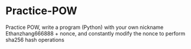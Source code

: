 # Practice-POW
Practice POW, write a program (Python) with your own nickname Ethanzhang666888 + nonce, and constantly modify the nonce to perform sha256 hash operations
